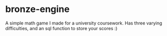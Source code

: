 # bronze-engine

A simple math game I made for a university coursework.
Has three varying difficulties, and an sql function to store your scores :)
